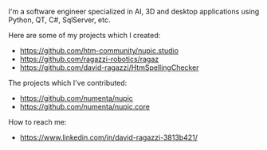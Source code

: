 I'm a software engineer specialized in AI, 3D and desktop applications using Python, QT, C#, SqlServer, etc.

Here are some of my projects which I created:
* https://github.com/htm-community/nupic.studio
* https://github.com/ragazzi-robotics/ragaz
* https://github.com/david-ragazzi/HtmSpellingChecker

The projects which I've contributed:
* https://github.com/numenta/nupic
* https://github.com/numenta/nupic.core

How to reach me:
* https://www.linkedin.com/in/david-ragazzi-3813b421/
